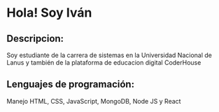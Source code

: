 # Hola! Soy Iván
## Descripcion:
Soy estudiante de la carrera de sistemas en la Universidad Nacional de Lanus y también de la plataforma de educacion digital CoderHouse

## Lenguajes de programación:
Manejo HTML, CSS, JavaScript, MongoDB, Node JS y React
